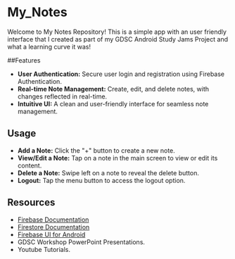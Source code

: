 # My_Notes
Welcome to My Notes Repository! This is a simple app with an user friendly interface that I created as part of my GDSC Android Study Jams Project and what a learning curve it was!

##Features
- **User Authentication:** Secure user login and registration using Firebase Authentication.
- **Real-time Note Management:** Create, edit, and delete notes, with changes reflected in real-time.
- **Intuitive UI:** A clean and user-friendly interface for seamless note management.

## Usage

- **Add a Note:** Click the "+" button to create a new note.
- **View/Edit a Note:** Tap on a note in the main screen to view or edit its content.
- **Delete a Note:** Swipe left on a note to reveal the delete button.
- **Logout:** Tap the menu button to access the logout option.

## Resources

- [Firebase Documentation](https://firebase.google.com/docs)
- [Firestore Documentation](https://firebase.google.com/docs/firestore)
- [Firebase UI for Android](https://github.com/firebase/FirebaseUI-Android)
- GDSC Workshop PowerPoint Presentations.
- Youtube Tutorials.
